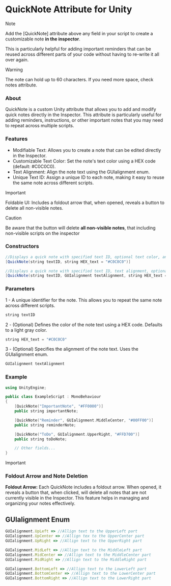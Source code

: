 # QuickNote Attribute for Unity
> [!NOTE]
> Add the [QuickNote] attribute above any field in your script to create a customizable note **in the inspector**.
>
> This is particularly helpful for adding important reminders that can be reused across different parts of your code without having to re-write it all over    again.

> [!WARNING]
> The note can hold up to 60 characters. If you need more space, check notes attribute.

### About
QuickNote is a custom Unity attribute that allows you to add and modify quick notes directly in the Inspector. 
This attribute is particularly useful for adding reminders, instructions, or other important notes that you may need to repeat across multiple scripts.

### Features
* Modifiable Text: Allows you to create a note that can be edited directly in the Inspector.
* Customizable Text Color: Set the note's text color using a HEX code (default: #C0C0C0).
* Text Alignment: Align the note text using the GUIalignment enum.
* Unique Text ID: Assign a unique ID to each note, making it easy to reuse the same note across different scripts.
  
> [!IMPORTANT]
> Foldable UI: Includes a foldout arrow that, when opened, reveals a button to delete all non-visible notes.

> [!CAUTION]
> Be aware that the button will delete **all non-visible notes**, that including non-visible scripts on the inspector

### Constructors
```java
//Displays a quick note with specified text ID, optional text color, and a foldout arrow.
[QuickNote(string textID, string HEX_text = "#C0C0C0")]
```
```java
//Displays a quick note with specified text ID, text alignment, optional text color, and a foldout arrow.
[QuickNote(string textID, GUIalignment textAlignment, string HEX_text = "#C0C0C0")]
```

### Parameters
1 - A unique identifier for the note. This allows you to repeat the same note across different scripts.
```cpp
string textID
```
2 - (Optional) Defines the color of the note text using a HEX code. Defaults to a light gray color.
```cpp
string HEX_text = "#C0C0C0"
```
3 - (Optional) Specifies the alignment of the note text. Uses the GUIalignment enum.
```javascript
GUIalignment textAlignment
```

### Example
```cpp
using UnityEngine;

public class ExampleScript : MonoBehaviour
{
    [QuickNote("ImportantNote", "#FF0000")]
    public string importantNote;

    [QuickNote("Reminder", GUIalignment.MiddleCenter, "#00FF00")]
    public string reminderNote;

    [QuickNote("ToDo", GUIalignment.UpperRight, "#FFD700")]
    public string toDoNote;

    // Other fields...
}
```

> [!IMPORTANT]
> ### Foldout Arrow and Note Deletion
> **Foldout Arrow:** Each QuickNote includes a foldout arrow. When opened, it reveals a button that, when clicked, will delete all notes that are not currently visible in the Inspector. This feature helps in managing and organizing your notes effectively.

## GUIalignment Enum
```javascript
GUIalignment.UpLeft => //Allign text to the UpperLeft part
GUIalignment.UpCenter => //Allign tex to the UpperCenter part
GUIalignment.UpRight => //Allign text to the UpperRight part

GUIalignment.MidLeft => //Allign text to the MiddleLeft part
GUIalignment.MidCenter => //Allign text to the MiddleCenter part
GUIalignment.MidRight => //Allign text to the MiddleRight part

GUIalignment.BottomLeft => //Allign text to the LowerLeft part
GUIalignment.BottomCenter => //Allign text to the LowerCenter part
GUIalignment.BottomRight => //Allign text to the LowerRight part
```
